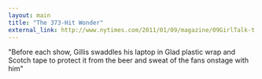 ```yaml
---
layout: main
title: "The 373-Hit Wonder"
external_link: http://www.nytimes.com/2011/01/09/magazine/09GirlTalk-t.html?_r=1&pagewanted=all
---
```

"Before each show, Gillis swaddles his laptop in Glad plastic wrap and Scotch
tape to protect it from the beer and sweat of the fans onstage with him"

